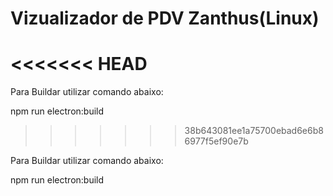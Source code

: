 # Vizualizador de PDV Zanthus(Linux)
<<<<<<< HEAD
=======

Para Buildar utilizar comando abaixo:

npm run electron:build
>>>>>>> 38b643081ee1a75700ebad6e6b86977f5ef90e7b

Para Buildar utilizar comando abaixo:

npm run electron:build
